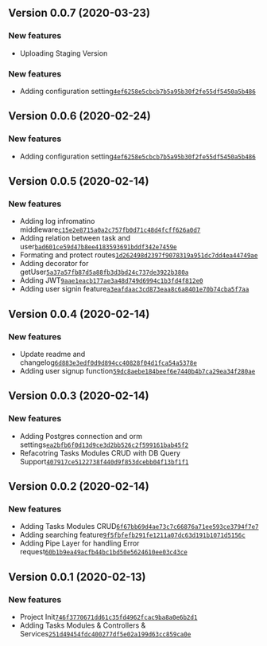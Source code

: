 ## Version 0.0.7 (2020-03-23)

### New features

- Uploading Staging Version

### New features

- Adding configuration setting[`4ef6258e5cbcb7b5a95b30f2fe55df5450a5b486`](https://github.com/libterty/task-manager/commit/4ef6258e5cbcb7b5a95b30f2fe55df5450a5b486)

## Version 0.0.6 (2020-02-24)

### New features

- Adding configuration setting[`4ef6258e5cbcb7b5a95b30f2fe55df5450a5b486`](https://github.com/libterty/task-manager/commit/4ef6258e5cbcb7b5a95b30f2fe55df5450a5b486)

## Version 0.0.5 (2020-02-14)

### New features

- Adding log infromatino middleware[`c15e2e8715a0a2c757fb0d71c48d4fcff626a0d7`](https://github.com/libterty/task-manager/commit/c15e2e8715a0a2c757fb0d71c48d4fcff626a0d7)
- Adding relation between task and user[`bad601ce59d47b8ee4183593691bddf342e7459e`](https://github.com/libterty/task-manager/commit/bad601ce59d47b8ee4183593691bddf342e7459e)
- Formating and protect routes[`1d262498d2397f9078319a951dc7dd4ea44749ae`](https://github.com/libterty/task-manager/commit/1d262498d2397f9078319a951dc7dd4ea44749ae)
- Adding decorator for getUser[`5a37a57fb87d5a88fb3d3bd24c737de3922b380a`](https://github.com/libterty/task-manager/commit/5a37a57fb87d5a88fb3d3bd24c737de3922b380a)
- Adding JWT[`9aae1eacb177ae3a48d749d6994c1b3fd4f812e0`](https://github.com/libterty/task-manager/commit/9aae1eacb177ae3a48d749d6994c1b3fd4f812e0)
- Adding user signin feature[`a3eafdaac3cd873eaa8c6a8401e70b74cba5f7aa`](https://github.com/libterty/task-manager/commit/a3eafdaac3cd873eaa8c6a8401e70b74cba5f7aa)

## Version 0.0.4 (2020-02-14)

### New features

- Update readme and changelog[`6d883e3edf0d9d894cc40828f04d1fca54a5378e`](https://github.com/libterty/task-manager/commit/6d883e3edf0d9d894cc40828f04d1fca54a5378e)
- Adding user signup function[`59dc8aebe184beef6e7440b4b7ca29ea34f280ae`](https://github.com/libterty/task-manager/commit/59dc8aebe184beef6e7440b4b7ca29ea34f280ae)

## Version 0.0.3 (2020-02-14)

### New features

- Adding Postgres connection and orm settings[`ea2bfb6f0d13d9ce3d2bb526c2f599161bab45f2`](https://github.com/libterty/task-manager/commit/ea2bfb6f0d13d9ce3d2bb526c2f599161bab45f2)
- Refacotring Tasks Modules CRUD with DB Query Support[`407917ce5122738f440d9f853dcebb04f13bf1f1`](https://github.com/libterty/task-manager/commit/407917ce5122738f440d9f853dcebb04f13bf1f1)

## Version 0.0.2 (2020-02-14)

### New features

- Adding Tasks Modules CRUD[`6f67bb69d4ae73c7c66876a71ee593ce3794f7e7`](https://github.com/libterty/task-manager/commit/6f67bb69d4ae73c7c66876a71ee593ce3794f7e7)
- Adding searching feature[`9f5fbfefb291fe1211a07dc63d191b1071d5156c`](https://github.com/libterty/task-manager/commit/9f5fbfefb291fe1211a07dc63d191b1071d5156c)
- Adding Pipe Layer for handling Error request[`60b1b9ea49acfb44bc1bd50e5624610ee03c43ce`](https://github.com/libterty/task-manager/commit/60b1b9ea49acfb44bc1bd50e5624610ee03c43ce)

## Version 0.0.1 (2020-02-13)

### New features

- Project Init[`746f3770671dd61c35fd4962fcac9ba8a0e6b2d1`](https://github.com/libterty/task-manager/commit/746f3770671dd61c35fd4962fcac9ba8a0e6b2d1)
- Adding Tasks Modules & Controllers & Services[`251d49454fdc400277df5e02a199d63cc859ca0e`](https://github.com/libterty/task-manager/commit/251d49454fdc400277df5e02a199d63cc859ca0e)
